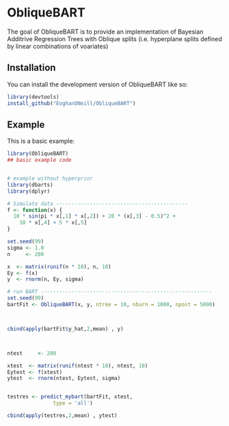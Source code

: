 
# ObliqueBART

<!-- badges: start -->
<!-- badges: end -->

The goal of ObliqueBART is to provide an implementation of Bayesian Additrive Regression Trees with Oblique splits (i.e. hyperplane splits defined by linear combinations of voariates)

## Installation

You can install the development version of ObliqueBART like so:

``` r
library(devtools)
install_github("EoghanONeill/ObliqueBART")
```

## Example

This is a basic example:

``` r
library(ObliqueBART)
## basic example code


# example without hyperprior
library(dbarts)
library(dplyr)

# Simulate data -------------------------------------------
f <- function(x) {
  10 * sin(pi * x[,1] * x[,2]) + 20 * (x[,3] - 0.5)^2 +
    10 * x[,4] + 5 * x[,5]
}

set.seed(99)
sigma <- 1.0
n     <- 200

x  <- matrix(runif(n * 10), n, 10)
Ey <- f(x)
y  <- rnorm(n, Ey, sigma)

# run BART --------------------------------------------------------
set.seed(99)
bartFit <- ObliqueBART(x, y, ntree = 10, nburn = 1000, npost = 5000)



cbind(apply(bartFit$y_hat,2,mean) , y)



ntest     <- 200

xtest  <- matrix(runif(ntest * 10), ntest, 10)
Eytest <- f(xtest)
ytest  <- rnorm(ntest, Eytest, sigma)


testres <- predict_mybart(bartFit, xtest,
               type = 'all')

cbind(apply(testres,2,mean) , ytest)

```

